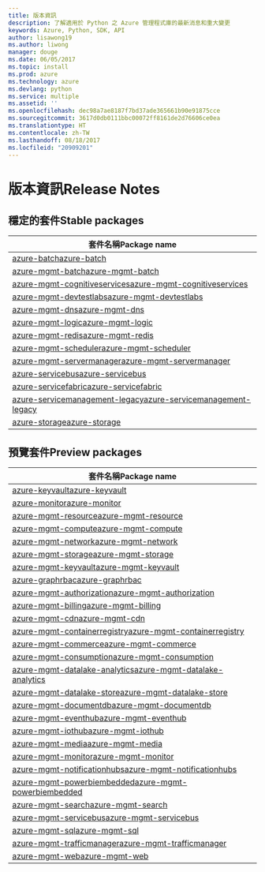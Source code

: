 ```yaml
---
title: 版本資訊
description: 了解適用於 Python 之 Azure 管理程式庫的最新消息和重大變更
keywords: Azure, Python, SDK, API
author: lisawong19
ms.author: liwong
manager: douge
ms.date: 06/05/2017
ms.topic: install
ms.prod: azure
ms.technology: azure
ms.devlang: python
ms.service: multiple
ms.assetid: ''
ms.openlocfilehash: dec98a7ae8187f7bd37ade365661b90e91875cce
ms.sourcegitcommit: 3617d0db0111bbc00072ff8161de2d76606ce0ea
ms.translationtype: HT
ms.contentlocale: zh-TW
ms.lasthandoff: 08/18/2017
ms.locfileid: "20909201"
---
```

# <a name="release-notes"></a><span data-ttu-id="e01a9-104">版本資訊</span><span class="sxs-lookup"><span data-stu-id="e01a9-104">Release Notes</span></span>

## <a name="stable-packages"></a><span data-ttu-id="e01a9-105">穩定的套件</span><span class="sxs-lookup"><span data-stu-id="e01a9-105">Stable packages</span></span>
| <span data-ttu-id="e01a9-106">套件名稱</span><span class="sxs-lookup"><span data-stu-id="e01a9-106">Package name</span></span> |
|--------------|
|[<span data-ttu-id="e01a9-107">azure-batch</span><span class="sxs-lookup"><span data-stu-id="e01a9-107">azure-batch</span></span>](https://pypi.org/project/azure-batch/#history)  |   
|[<span data-ttu-id="e01a9-108">azure-mgmt-batch</span><span class="sxs-lookup"><span data-stu-id="e01a9-108">azure-mgmt-batch</span></span>](https://pypi.org/project/azure-mgmt-batch/#history)|
|[<span data-ttu-id="e01a9-109">azure-mgmt-cognitiveservices</span><span class="sxs-lookup"><span data-stu-id="e01a9-109">azure-mgmt-cognitiveservices</span></span>](https://pypi.org/project/azure-mgmt-cognitiveservices/#history)|    
|[<span data-ttu-id="e01a9-110">azure-mgmt-devtestlabs</span><span class="sxs-lookup"><span data-stu-id="e01a9-110">azure-mgmt-devtestlabs</span></span>](https://pypi.org/project/azure-mgmt-devtestlabs/#history)|    
|[<span data-ttu-id="e01a9-111">azure-mgmt-dns</span><span class="sxs-lookup"><span data-stu-id="e01a9-111">azure-mgmt-dns</span></span>](https://pypi.org/project/azure-mgmt-dns/#history) |
|[<span data-ttu-id="e01a9-112">azure-mgmt-logic</span><span class="sxs-lookup"><span data-stu-id="e01a9-112">azure-mgmt-logic</span></span>](https://pypi.org/project/azure-mgmt-logic/#history)|
|[<span data-ttu-id="e01a9-113">azure-mgmt-redis</span><span class="sxs-lookup"><span data-stu-id="e01a9-113">azure-mgmt-redis</span></span>](https://pypi.org/project/azure-mgmt-redis/#history)|
|[<span data-ttu-id="e01a9-114">azure-mgmt-scheduler</span><span class="sxs-lookup"><span data-stu-id="e01a9-114">azure-mgmt-scheduler</span></span>](https://pypi.org/project/azure-mgmt-scheduler/#history)|    
|[<span data-ttu-id="e01a9-115">azure-mgmt-servermanager</span><span class="sxs-lookup"><span data-stu-id="e01a9-115">azure-mgmt-servermanager</span></span>](https://pypi.org/project/azure-mgmt-servermanager/#history)|    
|[<span data-ttu-id="e01a9-116">azure-servicebus</span><span class="sxs-lookup"><span data-stu-id="e01a9-116">azure-servicebus</span></span>](https://pypi.org/project/azure-mgmt-servicebus/#history)|   
|[<span data-ttu-id="e01a9-117">azure-servicefabric</span><span class="sxs-lookup"><span data-stu-id="e01a9-117">azure-servicefabric</span></span>](https://pypi.org/project/azure-servicefabric/#history)|  
|[<span data-ttu-id="e01a9-118">azure-servicemanagement-legacy</span><span class="sxs-lookup"><span data-stu-id="e01a9-118">azure-servicemanagement-legacy</span></span>](https://pypi.org/project/azure-servicemanagement-legacy/#history)|    
|[<span data-ttu-id="e01a9-119">azure-storage</span><span class="sxs-lookup"><span data-stu-id="e01a9-119">azure-storage</span></span>](https://pypi.org/project/azure-storage/#history)|  

## <a name="preview-packages"></a><span data-ttu-id="e01a9-120">預覽套件</span><span class="sxs-lookup"><span data-stu-id="e01a9-120">Preview packages</span></span>
| <span data-ttu-id="e01a9-121">套件名稱</span><span class="sxs-lookup"><span data-stu-id="e01a9-121">Package name</span></span> | 
|--------------|
|[<span data-ttu-id="e01a9-122">azure-keyvault</span><span class="sxs-lookup"><span data-stu-id="e01a9-122">azure-keyvault</span></span>](https://pypi.org/project/azure-keyvault/#history)|    
|[<span data-ttu-id="e01a9-123">azure-monitor</span><span class="sxs-lookup"><span data-stu-id="e01a9-123">azure-monitor</span></span>](https://pypi.org/project/azure-monitor/#history)|  
|[<span data-ttu-id="e01a9-124">azure-mgmt-resource</span><span class="sxs-lookup"><span data-stu-id="e01a9-124">azure-mgmt-resource</span></span>](https://pypi.org/project/azure-mgmt-resource/#history)|  
|[<span data-ttu-id="e01a9-125">azure-mgmt-compute</span><span class="sxs-lookup"><span data-stu-id="e01a9-125">azure-mgmt-compute</span></span>](https://pypi.org/project/azure-mgmt-compute/#history)|    
|[<span data-ttu-id="e01a9-126">azure-mgmt-network</span><span class="sxs-lookup"><span data-stu-id="e01a9-126">azure-mgmt-network</span></span>](https://pypi.org/project/azure-mgmt-network/#history)|    
|[<span data-ttu-id="e01a9-127">azure-mgmt-storage</span><span class="sxs-lookup"><span data-stu-id="e01a9-127">azure-mgmt-storage</span></span>](https://pypi.org/project/azure-mgmt-storage/#history)|    
|[<span data-ttu-id="e01a9-128">azure-mgmt-keyvault</span><span class="sxs-lookup"><span data-stu-id="e01a9-128">azure-mgmt-keyvault</span></span>](https://pypi.org/project/azure-mgmt-keyvault/#history)|  
|[<span data-ttu-id="e01a9-129">azure-graphrbac</span><span class="sxs-lookup"><span data-stu-id="e01a9-129">azure-graphrbac</span></span>](https://pypi.org/project/azure-graphrbac/#history)|  
|[<span data-ttu-id="e01a9-130">azure-mgmt-authorization</span><span class="sxs-lookup"><span data-stu-id="e01a9-130">azure-mgmt-authorization</span></span>](https://pypi.org/project/azure-mgmt-authorization/#history)|    
|[<span data-ttu-id="e01a9-131">azure-mgmt-billing</span><span class="sxs-lookup"><span data-stu-id="e01a9-131">azure-mgmt-billing</span></span>](https://pypi.org/project/azure-mgmt-billing/#history)|    
|[<span data-ttu-id="e01a9-132">azure-mgmt-cdn</span><span class="sxs-lookup"><span data-stu-id="e01a9-132">azure-mgmt-cdn</span></span>](https://pypi.org/project/azure-mgmt-cdn/#history)|    
|[<span data-ttu-id="e01a9-133">azure-mgmt-containerregistry</span><span class="sxs-lookup"><span data-stu-id="e01a9-133">azure-mgmt-containerregistry</span></span>](https://pypi.org/project/azure-mgmt-containerregistry/#history)|    
|[<span data-ttu-id="e01a9-134">azure-mgmt-commerce</span><span class="sxs-lookup"><span data-stu-id="e01a9-134">azure-mgmt-commerce</span></span>](https://pypi.org/project/azure-mgmt-commerce/#history)|  
|[<span data-ttu-id="e01a9-135">azure-mgmt-consumption</span><span class="sxs-lookup"><span data-stu-id="e01a9-135">azure-mgmt-consumption</span></span>](https://pypi.org/project/azure-mgmt-consumption/#history)|    
|[<span data-ttu-id="e01a9-136">azure-mgmt-datalake-analytics</span><span class="sxs-lookup"><span data-stu-id="e01a9-136">azure-mgmt-datalake-analytics</span></span>](https://pypi.org/project/azure-mgmt-datalake-analytics/#history)|  
|[<span data-ttu-id="e01a9-137">azure-mgmt-datalake-store</span><span class="sxs-lookup"><span data-stu-id="e01a9-137">azure-mgmt-datalake-store</span></span>](https://pypi.org/project/azure-mgmt-datalake-store/#history)|  
|[<span data-ttu-id="e01a9-138">azure-mgmt-documentdb</span><span class="sxs-lookup"><span data-stu-id="e01a9-138">azure-mgmt-documentdb</span></span>](https://pypi.org/project/azure-mgmt-documentdb/#history)|  
|[<span data-ttu-id="e01a9-139">azure-mgmt-eventhub</span><span class="sxs-lookup"><span data-stu-id="e01a9-139">azure-mgmt-eventhub</span></span>](https://pypi.org/project/azure-mgmt-eventhub/#history)|  
|[<span data-ttu-id="e01a9-140">azure-mgmt-iothub</span><span class="sxs-lookup"><span data-stu-id="e01a9-140">azure-mgmt-iothub</span></span>](https://pypi.org/project/azure-mgmt-iothub/#history)|
|[<span data-ttu-id="e01a9-141">azure-mgmt-media</span><span class="sxs-lookup"><span data-stu-id="e01a9-141">azure-mgmt-media</span></span>](https://pypi.org/project/azure-mgmt-media/#history)|
|[<span data-ttu-id="e01a9-142">azure-mgmt-monitor</span><span class="sxs-lookup"><span data-stu-id="e01a9-142">azure-mgmt-monitor</span></span>](https://pypi.org/project/azure-mgmt-monitor/#history)|    
|[<span data-ttu-id="e01a9-143">azure-mgmt-notificationhubs</span><span class="sxs-lookup"><span data-stu-id="e01a9-143">azure-mgmt-notificationhubs</span></span>](https://pypi.org/project/azure-mgmt-notificationhubs/#history)|  
|[<span data-ttu-id="e01a9-144">azure-mgmt-powerbiembedded</span><span class="sxs-lookup"><span data-stu-id="e01a9-144">azure-mgmt-powerbiembedded</span></span>](https://pypi.org/project/azure-mgmt-powerbiembedded/#history)|    
|[<span data-ttu-id="e01a9-145">azure-mgmt-search</span><span class="sxs-lookup"><span data-stu-id="e01a9-145">azure-mgmt-search</span></span>](https://pypi.org/project/azure-mgmt-search/#history)|
|[<span data-ttu-id="e01a9-146">azure-mgmt-servicebus</span><span class="sxs-lookup"><span data-stu-id="e01a9-146">azure-mgmt-servicebus</span></span>](https://pypi.org/project/azure-mgmt-servicebus/#history)|  
|[<span data-ttu-id="e01a9-147">azure-mgmt-sql</span><span class="sxs-lookup"><span data-stu-id="e01a9-147">azure-mgmt-sql</span></span>](https://pypi.org/project/azure-mgmt-sql/#history)|    
|[<span data-ttu-id="e01a9-148">azure-mgmt-trafficmanager</span><span class="sxs-lookup"><span data-stu-id="e01a9-148">azure-mgmt-trafficmanager</span></span>](https://pypi.org/project/azure-mgmt-trafficmanager/#history)|  
|[<span data-ttu-id="e01a9-149">azure-mgmt-web</span><span class="sxs-lookup"><span data-stu-id="e01a9-149">azure-mgmt-web</span></span>](https://pypi.org/project/azure-mgmt-web/#history)|